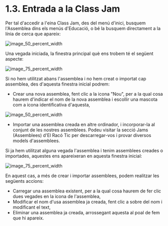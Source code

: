 # 1.3. Entrada a la Class Jam

Per tal d'accedir a l'eina Class Jam, des del menú d'inici, busquem l'Assemblea dins els menús d'Educació, o bé la busquem directament a la línia de cerca que apareix:

![image_50_percent_width](1.2.instalacio/2.3.menu_ppal_assemblea.png)

Una vegada iniciada, la finestra principal què ens trobem té el següent aspecte:

![image_75_percent_width](1.3.entrada/3.1.finestra_inicial.png)

Si no hem utilitzat abans l'assemblea i no hem creat o importat cap assemblea, des d'aquesta finestra inicial podrem:

* Crear una nova assemblea, fent clic a la icona "Nou", per a la qual cosa haurem d'indicar el nom de la nova assemblea i escollir una mascota com a icona identificativa d'aquesta,

![image_50_percent_width](1.3.entrada/3.1.nova_assemblea.png)

* Importar una assemblea creada en altre ordinador, i incorporar-la al conjunt de les nostres assemblees. Podeu visitar la secció Jams (Assemblees) d'El Racó Tic per descarregar-vos i provar diversos models d'assemblees.

Si ja hem utilitzat alguna vegada l'assemblea i tenim assemblees creades o importades, aquestes ens apareixeran en aquesta finestra inicial:

![image_75_percent_width](1.3.entrada/3.1.finestra_inicial_completa.png)

En aquest cas, a més de crear i importar assemblees, podem realitzar les següents accions:

* Carregar una assemblea existent, per a la qual cosa haurem de fer clic dues vegades en la icona de l'assemblea,
* Modificar el nom d'usa assemblea ja creada, fent clic a sobre del nom i modificant el text,
* Eliminar una assemblea ja creada, arrossegant aquesta al poal de fem que hi apareix.
